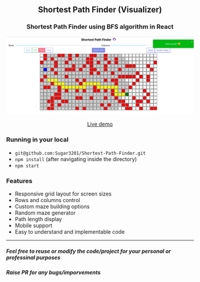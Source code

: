<div align="center">
<h2>Shortest Path Finder (Visualizer)</h2>

### Shortest Path Finder using BFS algorithm in React

<a href="https://git@github.com:Sugar3201/Shortest-Path-Finder.git"><img src="cover/cover.png" alt="cover"/></a>



<a href="https://git@github.com:Sugar3201/Shortest-Path-Finder.git">Live demo</a>

</div>

### Running in your local

- `git@github.com:Sugar3201/Shortest-Path-Finder.git`
- `npm install` (after navigating inside the directory)
- `npm start`

### Features

- Responsive grid layout for screen sizes
- Rows and columns control
- Custom maze building options
- Random maze generator
- Path length display
- Mobile support
- Easy to understand and implementable code



------------

##### Feel free to reuse or modify the code/project for your personal or professinal purposes
##### Raise PR for any bugs/imporvements
